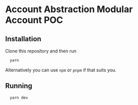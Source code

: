 
# Account Abstraction Modular Account POC

## Installation

Clone this repository and then run

```bash
  yarn
```

Alternatively you can use `npm` or `pnpm` if that suits you. 

## Running 

```bash
  yarn dev
```



